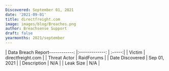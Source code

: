 ```yaml
---
Discovered: September 01, 2021
date: '2021-09-01'
title: directfreight.com
image: images/blog/Breaches.png
author: Breachsense Support
draft: false
yearmonths: 2021/september
---
```


| Data Breach Report------------:   |:-------------:    | :-----:|
| Victim    | directfreight.com      | 
| Threat Actor    | RaidForums      | 
| Date Discovered    | Sep 01, 2021      | 
| Description    | N/A      | 
| Leak Size    | N/A      | 

